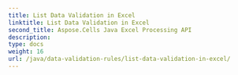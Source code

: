 ```yaml
---
title: List Data Validation in Excel
linktitle: List Data Validation in Excel
second_title: Aspose.Cells Java Excel Processing API
description: 
type: docs
weight: 16
url: /java/data-validation-rules/list-data-validation-in-excel/
---
```

